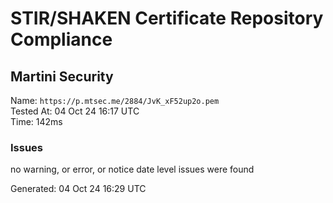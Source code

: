 # STIR/SHAKEN Certificate Repository Compliance

## Martini Security

Name: `https://p.mtsec.me/2884/JvK_xF52up2o.pem`\
Tested At: 04 Oct 24 16:17 UTC\
Time: 142ms

### Issues

no warning, or error, or notice date level issues were found

Generated: 04 Oct 24 16:29 UTC